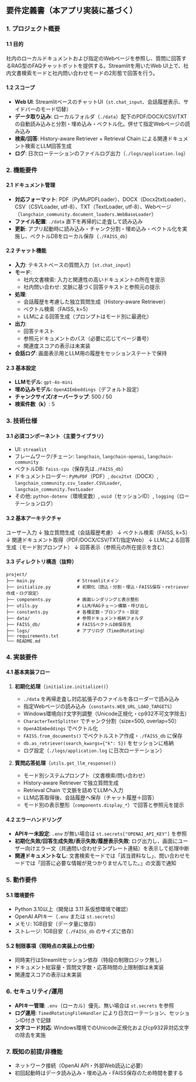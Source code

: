 ## 要件定義書（本アプリ実装に基づく）

### 1. プロジェクト概要

#### 1.1 目的
社内のローカルドキュメントおよび指定のWebページを参照し、質問に回答するRAG型のFAQチャットボットを提供する。Streamlitを用いたWeb UI上で、社内文書検索モードと社内問い合わせモードの2形態で回答を行う。

#### 1.2 スコープ
- **Web UI**: StreamlitベースのチャットUI（`st.chat_input`、会話履歴表示、サイドバーのモード切替）
- **データ取り込み**: ローカルフォルダ（`./data`）配下のPDF/DOCX/CSV/TXTの自動読み込みと分割・埋め込み・ベクトル化。併せて指定Webページの読み込み
- **検索/回答**: History-aware Retriever + Retrieval Chain による関連ドキュメント検索とLLM回答生成
- **ログ**: 日次ローテーションのファイルログ出力（`./logs/application.log`）


### 2. 機能要件

#### 2.1 ドキュメント管理
- **対応フォーマット**: PDF（PyMuPDFLoader）、DOCX（Docx2txtLoader）、CSV（CSVLoader, utf-8）、TXT（TextLoader, utf-8）、Webページ（`langchain_community.document_loaders.WebBaseLoader`）
- **ファイル配置**: `./data` 直下を再帰的に走査して読み込み
- **更新**: アプリ起動時に読み込み・チャンク分割・埋め込み・ベクトル化を実施し、ベクトルDBをローカル保存（`./FAISS_db`）

#### 2.2 チャット機能
- **入力**: テキストベースの質問入力（`st.chat_input`）
- **モード**:
  - 社内文書検索: 入力と関連性の高いドキュメントの所在を提示
  - 社内問い合わせ: 文脈に基づく回答テキストと参照元の提示
- **処理**:
  - 会話履歴を考慮した独立質問生成（History-aware Retriever）
  - ベクトル検索（FAISS, k=5）
  - LLMによる回答生成（プロンプトはモード別に最適化）
- **出力**:
  - 回答テキスト
  - 参照元ドキュメントのパス（必要に応じてページ番号）
  - 関連度スコアの表示は未実装
- **会話ログ**: 画面表示用とLLM用の履歴をセッションステートで保持

#### 2.3 基本設定
- **LLMモデル**: `gpt-4o-mini`
- **埋め込みモデル**: `OpenAIEmbeddings`（デフォルト設定）
- **チャンクサイズ/オーバーラップ**: 500 / 50
- **検索件数（k）**: 5


### 3. 技術仕様

#### 3.1 必須コンポーネント（主要ライブラリ）
- UI: `streamlit`
- フレームワーク/チェーン: `langchain`, `langchain-openai`, `langchain-community`
- ベクトルDB: `faiss-cpu`（保存先は`./FAISS_db`）
- ドキュメントローダー: `PyMuPDF`（PDF）, `docx2txt`（DOCX）, `langchain_community.csv_loader.CSVLoader`, `langchain_community.TextLoader`
- その他: `python-dotenv`（環境変数）, `uuid`（セッションID）, `logging`（ローテーションログ）

#### 3.2 基本アーキテクチャ
ユーザー入力
↓
独立質問生成（会話履歴考慮）
↓
ベクトル検索（FAISS, k=5）
↓
関連ドキュメント取得（PDF/DOCX/CSV/TXT/指定Web）
↓
LLMによる回答生成（モード別プロンプト）
↓
回答表示（参照元の所在提示を含む）

#### 3.3 ディレクトリ構造（抜粋）
```
project/
├── main.py                # Streamlitメイン
├── initialize.py          # 初期化（読込・分割・埋込・FAISS保存・retriever作成・ログ設定）
├── components.py          # 画面レンダリングと表示整形
├── utils.py               # LLM/RAGチェーン構築・呼び出し
├── constants.py           # 各種定数・プロンプト・設定
├── data/                  # 参照ドキュメント格納フォルダ
├── FAISS_db/              # FAISSベクトルDB保存先
├── logs/                  # アプリログ（TimedRotating）
├── requirements.txt
└── README.md
```


### 4. 実装要件

#### 4.1 基本実装フロー
1) **初期化処理**（`initialize.initialize()`）
   - `./data` を再帰走査し対応拡張子のファイルを各ローダーで読み込み
   - 指定Webページの読み込み（`constants.WEB_URL_LOAD_TARGETS`）
   - Windows環境向け文字列調整（Unicode正規化・cp932不可文字除去）
   - `CharacterTextSplitter` でチャンク分割（size=500, overlap=50）
   - `OpenAIEmbeddings` でベクトル化
   - `FAISS.from_documents()` でベクトルストア作成・`./FAISS_db` に保存
   - `db.as_retriever(search_kwargs={"k": 5})` をセッションに格納
   - ログ設定（`./logs/application.log` に日次ローテーション）

2) **質問応答処理**（`utils.get_llm_response()`）
   - モード別システムプロンプト（文書検索/問い合わせ）
   - History-aware Retriever で独立質問生成
   - Retrieval Chain で文脈を詰めてLLMへ入力
   - LLM応答取得後、会話履歴へ保存（チャット履歴＋回答）
   - モード別の表示整形（`components.display_*`）で回答と参照元を提示

#### 4.2 エラーハンドリング
- **APIキー未設定**: `.env` が無い場合は `st.secrets["OPENAI_API_KEY"]` を参照
- **初期化失敗/回答生成失敗/表示失敗/履歴表示失敗**: ログ出力し、画面にユーザー向けエラー文（共通問い合わせテンプレート連結）を表示して処理中断
- **関連ドキュメントなし**: 文書検索モードでは「該当資料なし」、問い合わせモードでは「回答に必要な情報が見つかりませんでした。」の文面で通知


### 5. 動作要件

#### 5.1 環境要件
- Python 3.10以上（開発は 3.11 系仮想環境で確認）
- OpenAI APIキー（`.env` または `st.secrets`）
- メモリ: 1GB目安（データ量に依存）
- ストレージ: 1GB目安（`./FAISS_db` のサイズに依存）

#### 5.2 制限事項（現時点の実装上の仕様）
- 同時実行はStreamlitセッション依存（特段の制限ロジック無し）
- ドキュメント総容量・質問文字数・応答時間の上限制御は未実装
- 関連度スコアの表示は未実装


### 6. セキュリティ/運用
- **APIキー管理**: `.env`（ローカル）優先、無い場合は `st.secrets` を参照
- **ログ運用**: `TimedRotatingFileHandler` により日次ローテーション、セッションID付きで記録
- **文字コード対応**: Windows環境でのUnicode正規化およびcp932非対応文字の除去を実施


### 7. 既知の前提/非機能
- ネットワーク接続（OpenAI API・外部Web読込に必要）
- 初回起動時はデータ読み込み・埋め込み・FAISS保存のため時間を要する
